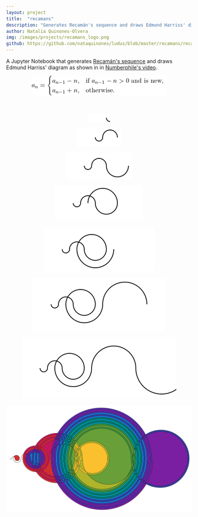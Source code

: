 ```yaml
---
layout: project
title:  "recamans"
description: "Generates Recamán's sequence and draws Edmund Harriss' diagram as shown in in Numberphile's video."
author: Natalia Quinones-Olvera
img: /images/projects/recamans_logo.png
github: https://github.com/nataquinones/ludus/blob/master/recamans/recaman.ipynb
---
```

A Jupyter Notebook that generates [Recamán's sequence](http://oeis.org/wiki/Recam%C3%A1n%27s_sequence) and draws Edmund Harriss' diagram as shown in in [Numberphile's video](https://www.youtube.com/watch?v=FGC5TdIiT9U).
<p align="center">
<img src="../../../images/projects/recamans/recamans_eq.png" />
</p>
<br>
<p align="center"><img src="../../../images/projects/recamans/recaman_circle_1.png" /></p>
<p align="center"><img src="../../../images/projects/recamans/recaman_circle_2.png" /></p>
<p align="center"><img src="../../../images/projects/recamans/recaman_circle_3.png" /></p>
<p align="center"><img src="../../../images/projects/recamans/recaman_circle_4.png" /></p>
<p align="center"><img src="../../../images/projects/recamans/recaman_circle_5.png" /></p>
<p align="center"><img src="../../../images/projects/recamans/recaman_circle_6.png" /></p>
<p align="center"><img src="../../../images/projects/recamans/recaman_circle_7.png" /></p>
<p align="center"><img src="../../../images/projects/recamans/recaman_circle_65ca.png" /></p>